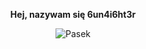 <p align="center">
  <b>Hej, nazywam się 6un4i6ht3r</b>
</p>

<p align="center">
  <img src="https://i.ibb.co/nw1H8KF/image.png" alt="Pasek" />
</p>

